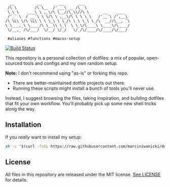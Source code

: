 ```
  __          __       ___      ___                    
 /\ \        /\ \__  /'___\ __ /\_ \                   
 \_\ \    ___\ \ ,_\/\ \__//\_\\//\ \      __    ____  
 /'_` \  / __`\ \ \/\ \ ,__\/\ \ \ \ \   /'__`\ /',__\ 
/\ \L\ \/\ \L\ \ \ \_\ \ \_/\ \ \ \_\ \_/\  __//\__, `\
\ \___,_\ \____/\ \__\\ \_\  \ \_\/\____\ \____\/\____/
 \/__,_ /\/___/  \/__/ \/_/   \/_/\/____/\/____/\/___/ 

 #aliases #functions #macos-setup
```
[![Build Status](https://github.com/marciniwanicki/dotfiles/actions/workflows/main.yml/badge.svg)](https://github.com/marciniwanicki/dotfiles/actions/workflows/main.yml)

This repository is a personal collection of dotfiles: a mix of popular, open-sourced tools and configs and my own random setup.  

**Note:** I don't recommend using "as-is" or forking this repo.  
- There are better-maintained dotfile projects out there.  
- Running these scripts might install a bunch of tools you'll never use.  

Instead, I suggest browsing the files, taking inspiration, and building dotfiles that fit your own workflow. You'll probably pick up some new shell tricks along the way.

## Installation

If you *really* want to install my setup:

```zsh
sh -c "$(curl -fsSL https://raw.githubusercontent.com/marciniwanicki/dotfiles/main/bin/install.sh)"
```

## License

All files in this repository are released under the MIT license. [See LICENSE](https://github.com/marciniwanicki/dotfiles/blob/develop/LICENSE) for details.
